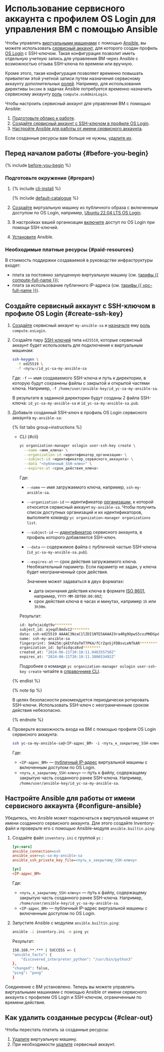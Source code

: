 # Использование сервисного аккаунта с профилем OS Login для управления ВМ с помощью Ansible

Чтобы управлять [виртуальными машинами](../../compute/concepts/vm.md) с помощью [Ansible](https://www.ansible.com/), вы можете использовать [сервисный аккаунт](../../iam/concepts/users/service-accounts.md), для которого создан профиль [OS Login](../../organization/concepts/os-login.md) c SSH-ключом. Такая конфигурация позволит иметь отдельную учетную запись для управления ВМ через Ansible с возможностью отзыва SSH-ключа по времени или вручную. 

Кроме этого, такая конфигурация позволяет временно повышать привилегии этой учетной записи путем назначения сервисному аккаунту дополнительных [ролей](../../iam/concepts/access-control/roles.md). Например, для использования директивы `become` в задачах Ansible потребуется временно назначить сервисному аккаунту [роль](../../compute/security/index.md#compute-osadminlogin) `compute.osAdminLogin`.

Чтобы настроить сервисный аккаунт для управления ВМ с помощью Ansible:
1. [Подготовьте облако к работе](#before-you-begin).
1. [Создайте сервисный аккаунт с SSH-ключом в профиле OS Login](#create-ssh-key).
1. [Настройте Ansible для работы от имени сервисного аккаунта](#configure-ansible).

Если созданные ресурсы вам больше не нужны, [удалите их](#clear-out).

## Перед началом работы {#before-you-begin}

{% include [before-you-begin](../_tutorials_includes/before-you-begin.md) %}

### Подготовьте окружение {#prepare}

1. {% include [cli-install](../../_includes/cli-install.md) %}

    {% include [default-catalogue](../../_includes/default-catalogue.md) %}

1. [Создайте](../../compute/operations/vm-create/create-linux-vm.md) виртуальную машину из публичного образа с включенным доступом по OS Login, например, [Ubuntu 22.04 LTS OS Login](/marketplace/products/yc/ubuntu-2204-lts-oslogin).
1. В настройках вашей организации [включите](../../organization/operations/os-login-access.md) доступ по OS Login при помощи SSH-ключей.
1. [Установите](https://docs.ansible.com/ansible/latest/installation_guide/installation_distros.html) Ansible.

### Необходимые платные ресурсы {#paid-resources}

В стоимость поддержки создаваемой в руководстве инфраструктуры входят:
* плата за постоянно запущенную виртуальную машину (см. [тарифы {{ compute-full-name }}](../../compute/pricing.md));
* плата за использование публичного IP-адреса (см. [тарифы {{ vpc-full-name }}](../../vpc/pricing.md)).

## Создайте сервисный аккаунт с SSH-ключом в профиле OS Login {#create-ssh-key}

1. [Создайте](../../iam/operations/sa/create.md) сервисный аккаунт `my-ansible-sa` и [назначьте](../../iam/operations/sa/assign-role-for-sa) ему [роль](../../compute/security/index.md#compute-oslogin) `compute.osLogin`.
1. Создайте пару [SSH-ключей](../../glossary/ssh-keygen.md) типа `ed25519`, которые сервисный аккаунт будет использовать для подключения к виртуальным машинам:

    ```bash
    ssh-keygen \
      -t ed25519 \
      -f <путь>/id_yc-sa-my-ansible-sa
    ```
    
    Где: `-f` — имя создаваемого SSH-ключа и путь к директории, в которую будут сохранены файлы с закрытой и открытой частями ключа. Например, `-f /home/user/ansible-key/id_yc-sa-my-ansible-sa`.

    В результате в заданной директории будут созданы 2 файла SSH-ключа: `id_yc-sa-my-ansible-sa` и `id_yc-sa-my-ansible-sa.pub`.

1. Добавьте созданный SSH-ключ в профиль OS Login сервисного аккаунта `my-ansible-sa`:

    {% list tabs group=instructions %}

    - CLI {#cli}

      ```bash
      yc organization-manager oslogin user-ssh-key create \
        --name <имя_ключа> \
        --organization-id <идентификатор_организации> \
        --subject-id <идентификатор_сервисного_аккаунта> \
        --data "<публичный_SSH-ключ>" \
        --expires-at <срок_действия_ключа>

      ```
      Где:
      * `--name` — имя загружаемого ключа, например, `ssh-my-ansible-sa`.
      * `--organization-id` — идентификатор [организации](../../organization/quickstart.md), к которой относится сервисный аккаунт `my-ansible-sa`. Чтобы получить список доступных организаций и их идентификаторов, выполните команду `yc organization-manager organizations list`.
      * `--subject-id` — [идентификатор](../../iam/operations/sa/get-id.md) сервисного аккаунта, в профиль которого добавляется SSH-ключ.
      * `--data` — содержимое файла с публичной частью SSH-ключа (`id_yc-sa-my-ansible-sa.pub`).
      * `--expires-at` — срок действия загружаемого ключа. Необязательный параметр. Если параметр не задан, у ключа будет неограниченный срок действия.

          Значение может задаваться в двух форматах:
          * дата окончания действия ключа в формате [ISO 8601](https://ru.wikipedia.org/wiki/ISO_8601), например, `YYYY-MM-DDT00:00:00Z`;
          * срок действия ключа в часах и минутах, например `1h` или `3h30m`.

      Результат:

      ```bash
      id: bpfejaidgt9u********
      subject_id: ajeqdl8mdv12********
      data: ssh-ed25519 AAAAC3NzaC1lZDI1NTE5AAAAIOra4Rg9OpwS5cozMHDGpdp6ug/jYUnWtTFD********
      name: ssh-my-ansible-sa
      fingerprint: SHA256:gkEtFdaTmT7PK4/fCrZqnSjFDBsvLeNfkAR********
      organization_id: bpfaidqca8vd********
      created_at: "2024-06-21T10:10:11.946355750Z"
      expires_at: "2024-06-21T20:10:11.380653492Z"
      ```

      Подробнее о команде `yc organization-manager oslogin user-ssh-key create` читайте в [справочнике CLI](../../cli/cli-ref/managed-services/organization-manager/oslogin/user-ssh-key/create.md).

    {% endlist %}

    {% note tip %}
    
    В целях безопасности рекомендуется периодически ротировать SSH-ключи. Использовать SSH-ключ с неограниченным сроком действия небезопасно.

    {% endnote %}

1. Проверьте возможность входа на ВМ с помощью профиля OS Login сервисного аккаунта:

    ```bash
    ssh yc-sa-my-ansible-sa@<IP-адрес_ВМ> -i <путь_к_закрытому_SSH-ключу>
    ```
 
    Где:
    * `<IP-адрес_ВМ>` — [публичный IP-адрес](../../vpc/concepts/address.md#public-addresses) виртуальной машины с включенным доступом по OS Login.
    * `<путь_к_закрытому_SSH-ключу>` — путь к файлу, содержащему закрытую часть созданного ранее SSH-ключа. Например, `/home/user/ansible-key/id_yc-sa-my-ansible-sa`.

## Настройте Ansible для работы от имени сервисного аккаунта {#configure-ansible}

Убедитесь, что Ansible может подключаться к виртуальной машине от имени созданного сервисного аккаунта. Для этого создайте Inventory-файл и проверьте его с помощью Ansible-модуля `ansible.builtin.ping`: 

1. Создайте файл `inventory.ini` с группой `yc` :

    ```ini
    [yc:vars]
    ansible_connection=ssh
    ansible_user=yc-sa-my-ansible-sa
    ansible_ssh_private_key_file=<путь_к_закрытому_SSH-ключу>

    [yc]
    <IP-адрес_ВМ>
    ```
    Где:
    * `<путь_к_закрытому_SSH-ключу>` — путь к файлу, содержащему закрытую часть созданного ранее SSH-ключа. Например, `/home/user/ansible-key/id_yc-sa-my-ansible-sa`.
    * `<IP-адрес_ВМ>` — публичный IP-адрес виртуальной машины с включенным доступом по OS Login.

1. Запустите Ansible с модулем `ansible.builtin.ping`:

    ```bash
    ansible -i inventory.ini -m ping yc
    ```

    Результат:
    ```bash
    158.160.**.*** | SUCCESS => {
    "ansible_facts": {
        "discovered_interpreter_python": "/usr/bin/python3"
    },
    "changed": false,
    "ping": "pong"
    }
    ```

Соединение с ВМ установлено. Теперь вы можете управлять виртуальными машинами с помощью Ansible от имени сервисного аккаунта с профилем OS Login и SSH-ключом, ограниченным по времени действия.

## Как удалить созданные ресурсы {#clear-out}

Чтобы перестать платить за созданные ресурсы:
1. [Удалите](../../compute/operations/vm-control/vm-delete.md) виртуальную машину.
1. При необходимости [удалите](../../iam/operations/sa/delete.md) сервисный аккаунт.